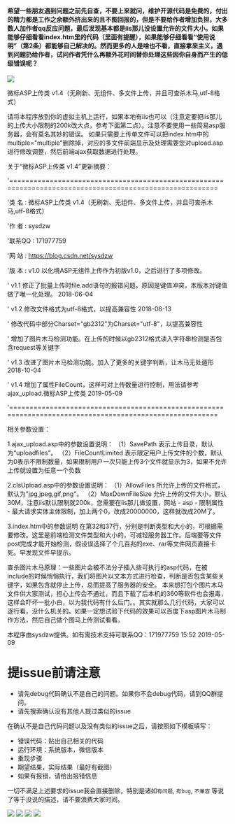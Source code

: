 #### 希望一些朋友遇到问题之前先自查，不要上来就问，维护开源代码是免费的，付出的精力都是工作之余额外挤出来的且不图回报的，但是不要给作者增加负担，大多数人加作者qq反应问题，最后发现基本都是iis那儿没设置允许的文件大小。如果能够仔细看看index.htm里的代码（里面有提醒），如果能够仔细看看“使用说明”（第2条）都能够自己解决的。然而更多的人是啥也不看，直接拿来主义，遇到问题扔给作者，试问作者凭什么再额外花时间替你处理这些因你自身而产生的低级错误呢？
![](https://img-bbs.csdn.net/upload/202003/27/1585299033_785682.png)


微标ASP上传类 v1.4（无刷新、无组件、多文件上传，并且可查杀木马,utf-8格式）

请将本程序放到你的虚拟主机上运行，如果本地有iis也可以（注意定要把iis那儿的上传大小限制的200k改大点，参考下面第二点）。注意不要使用一些简易asp服务器，会有莫名其妙的错误。
如果只需要上传单文件可以把index.htm中的multiple="multiple"删除掉，对应的多文件前端显示及处理需要您对upload.asp进行修改调整，然后前端ajax获取数据进行处理。

关于“微标ASP上传类 v1.4”更新摘要：

'=========================================================================================================

'类  名 : 微标ASP上传类 v1.4（无刷新、无组件、多文件上传，并且可查杀木马,utf-8格式）

'作  者 : sysdzw

'联系QQ : 171977759

'网  站 : https://blog.csdn.net/sysdzw

'版  本 : v1.0 以化境ASP无组件上传作为初版v1.0，之后进行了多项修改。

'          v1.1 修正了批量上传时file.add语句的报错问题。原因是键值冲突，本版本对键值做了唯一化处理。		2018-06-04

'          v1.2 修改文件格式为utf-8格式，以提高兼容性												2018-08-13

'               修改代码中部分Charset="gb2312"为Charset="utf-8"，以提高兼容性

'               增加了图片木马检测功能。在上传的时候以gb2312格式读入字符串检测是否包含request等关键字

'          v1.3 改进了图片木马检测功能。加入了更多的关键字判断，让木马无处遁形						2018-10-04

'          v1.4 增加了属性FileCount，这样可对上传数量进行控制，用法请参考ajax_upload.微标ASP上传类	2019-05-09

'=========================================================================================================


相关参数设置：

1.ajax_upload.asp中的参数设置说明：
（1）SavePath 表示上传目录，默认为“uploadfiles”。
（2）FileCountLimited 表示限定用户上传文件的个数，默认为0表示不限制数量，如果限制用户一次只能上传3个文件就显示为3，如果不允许上传就设置为任意一个负数

2.clsUpload.asp中的参数设置说明：
（1）AllowFiles 所允许上传的文件格式，默认为"jpg,jpeg,gif,png"。
（2）MaxDownFileSize 允许上传的文件大小，默认30M，注意iis默认限制就200k，您需要在iis那儿做设置，网站 - asp - 限制属性 - 最大请求实体主体限制，加上两个0，改成20000000，这样就改成20M了。

3.index.htm中的参数说明
在第32和37行，分别是判断类型和大小的，可根据需要修改。这里是前端检测文件类型和大小的，可减轻服务器工作。后端要等文件post完成才能开始检测，假设误选择了个几百兆的exe、rar等文件网页直接卡死。早发现文件早提示。


查杀图片木马原理：一些图片会被不法分子插入些可执行的asp代码，在被include的时候悄悄执行，我们将图片以文本方式进行检查，判断是否包含某些关键字，如果包含就停止上传，总而提高了服务器的安全。
本来想打包个图片木马文件供大家测试，担心上传会不通过，而且下载了后本机的360等软件也会报毒，这样会吓坏一批小白，以为我代码有什么后门。。其实就那么几行代码，大家可以逐行看，没什么机关的。如果一定想试验下代码的效果可以百度下asp图片木马制作方法，然后自己做个图马上传测试看看。


本程序由sysdzw提供。如有需技术支持可联系QQ：171977759
15:52 2019-05-09


# 提issue前请注意

- 请先debug代码确认不是自己的问题。如果你不会debug代码，请到QQ群提问。
- 请先搜索确认没有其他人提过类似的issue

在确认不是自己代码问题以及没有类似的issue之后，请按照如下模板填写：

- 错误代码：贴出自己相关的代码
- 运行环境：系统版本，微信版本
- 重现步骤
- 期望结果，实际结果（最好有截图）
- 如果有报错，请给出报错信息

一切不满足上述要求的issue我会直接删除，特别是诸如`有问题`, `有bug`, `不兼容` 等说了等于没说的描述，请不要浪费大家时间。


![](https://img-bbs.csdn.net/upload/202003/26/1585217487_243516.png)
![](https://img-bbs.csdn.net/upload/202003/26/1585217487_476064.png)
![](https://img-bbs.csdn.net/upload/202003/26/1585235433_366956.jpg)
![](https://img-bbs.csdn.net/upload/202003/26/1585235432_891699.jpg)
